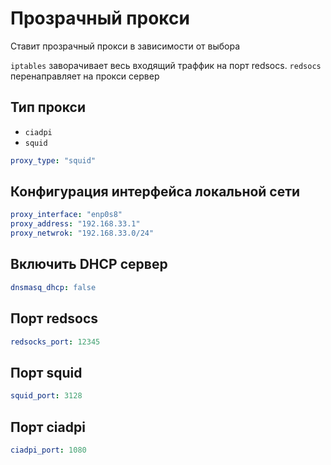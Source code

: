 # Прозрачный прокси

Ставит прозрачный прокси в зависимости от выбора

`iptables` заворачивает весь входящий траффик на порт redsocs. `redsocs` перенаправляет на прокси сервер

## Тип прокси

- `ciadpi`
- `squid`

```yaml
proxy_type: "squid"
```

## Конфигурация интерфейса локальной сети

```yaml
proxy_interface: "enp0s8"
proxy_address: "192.168.33.1"
proxy_netwrok: "192.168.33.0/24"
```

## Включить DHCP сервер

```yaml
dnsmasq_dhcp: false
```

## Порт redsocs

```yaml
redsocks_port: 12345
```

## Порт squid

```yaml
squid_port: 3128
```

## Порт ciadpi

```yaml
ciadpi_port: 1080
```
